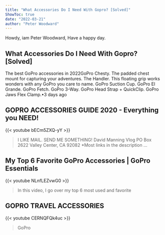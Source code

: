 ```yaml
---
title: "What Accessories Do I Need With Gopro? [Solved]"
ShowToc: true 
date: "2022-03-21"
author: "Peter Woodward" 
---
```


Howdy, iam Peter Woodward, Have a happy day.
## What Accessories Do I Need With Gopro? [Solved]
The best GoPro accessories in 2022GoPro Chesty. The padded chest mount for capturing your adventures. 
 The Handler. This floating grip works wonders with any GoPro you care to name. 
 GoPro Suction Cup. 
 GoPro El Grande. 
 GoPro Fetch. 
 GoPro 3-Way. 
 GoPro Head Strap + QuickClip. 
 GoPro Jaws Flex Clamp.•3 days ago

## GOPRO ACCESSORIES GUIDE 2020 - Everything you NEED!
{{< youtube bECm5ZXQ-yY >}}
>I LIKE MAIL. SEND ME SOMETHING! David Manning Vlog PO Box 2622 Valley Center, CA 92082 *Most links in the description ...

## My Top 6 Favorite GoPro Accessories | GoPro Essentials
{{< youtube NLnfLEZvwG0 >}}
>In this video, I go over my top 6 most used and favorite 

## GOPRO TRAVEL ACCESSORIES
{{< youtube CERNQFQk4uc >}}
>GoPro


